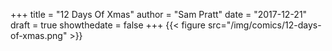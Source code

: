 +++
title = "12 Days Of Xmas"
author = "Sam Pratt"
date = "2017-12-21"
draft = true
showthedate = false
+++
{{< figure src="/img/comics/12-days-of-xmas.png" >}}